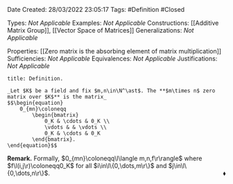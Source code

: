 <br />
<br />

Date Created: 28/03/2022 23:05:17
Tags: #Definition #Closed 

Types: _Not Applicable_
Examples: _Not Applicable_
Constructions: [[Additive Matrix Group]], [[Vector Space of Matrices]]
Generalizations: _Not Applicable_

Properties: [[Zero matrix is the absorbing element of matrix multiplication]]
Sufficiencies: _Not Applicable_
Equivalences: _Not Applicable_
Justifications: _Not Applicable_

``` ad-Definition
title: Definition.

_Let $K$ be a field and fix $m,n\in\N^\ast$. The **$m\times n$ zero matrix over $K$** is the matrix_
$$\begin{equation}
    0_{mn}\coloneqq
        \begin{bmatrix}
            0_K & \cdots & 0_K \\
            \vdots & & \vdots \\
            0_K & \cdots & 0_K
        \end{bmatrix}.
\end{equation}$$

```

**Remark.** Formally, $0_{mn}\coloneqq\l\langle m,n,f\r\rangle$ where $f\l(i,j\r)\coloneqq0_K$ for all $i\in\l\{0,\dots,m\r\}$ and $j\in\l\{0,\dots,n\r\}$.<span style="float:right;">$\blacklozenge$</span>
